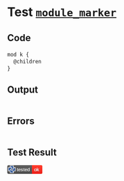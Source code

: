 # Test [`module_marker`](/doc/tests/statement_usage.md#L168)

## Code

```µcad
mod k {
  @children
}

```

## Output

```,plain
```

## Errors

```,plain
```

## Test Result

![OK BUT SHOULD FAIL](/doc/tests/.test/module_marker.png)
